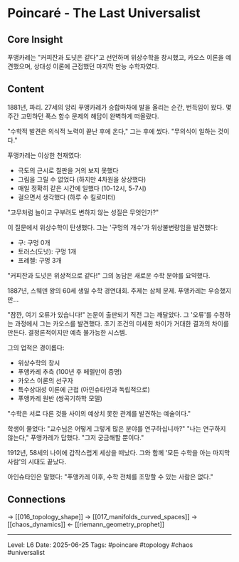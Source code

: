 # Poincaré - The Last Universalist

## Core Insight
푸앵카레는 "커피잔과 도넛은 같다"고 선언하며 위상수학을 창시했고, 카오스 이론을 예견했으며, 상대성 이론에 근접했던 마지막 만능 수학자였다.

## Content
1881년, 파리. 27세의 앙리 푸앵카레가 승합마차에 발을 올리는 순간, 번득임이 왔다. 몇 주간 고민하던 푹스 함수 문제의 해답이 완벽하게 떠올랐다.

"수학적 발견은 의식적 노력이 끝난 후에 온다," 그는 후에 썼다. "무의식이 일하는 것이다."

푸앵카레는 이상한 천재였다:
- 극도의 근시로 칠판을 거의 보지 못했다
- 그림을 그릴 수 없었다 (하지만 4차원을 상상했다)
- 매일 정확히 같은 시간에 일했다 (10-12시, 5-7시)
- 걸으면서 생각했다 (하루 수 킬로미터)

"고무처럼 늘이고 구부려도 변하지 않는 성질은 무엇인가?" 

이 질문에서 위상수학이 탄생했다. 그는 '구멍의 개수'가 위상불변량임을 발견했다:
- 구: 구멍 0개
- 토러스(도넛): 구멍 1개  
- 프레첼: 구멍 3개

"커피잔과 도넛은 위상적으로 같다!" 그의 농담은 새로운 수학 분야를 요약했다.

1887년, 스웨덴 왕의 60세 생일 수학 경연대회. 주제는 삼체 문제. 푸앵카레는 우승했지만...

"잠깐, 여기 오류가 있습니다!" 논문이 출판되기 직전 그는 깨달았다.
그 '오류'를 수정하는 과정에서 그는 카오스를 발견했다. 초기 조건의 미세한 차이가 거대한 결과의 차이를 만든다. 결정론적이지만 예측 불가능한 시스템.

그의 업적은 경이롭다:
- 위상수학의 창시 
- 푸앵카레 추측 (100년 후 페렐만이 증명)
- 카오스 이론의 선구자
- 특수상대성 이론에 근접 (아인슈타인과 독립적으로)
- 푸앵카레 원반 (쌍곡기하학 모델)

"수학은 서로 다른 것들 사이의 예상치 못한 관계를 발견하는 예술이다."

학생이 물었다: "교수님은 어떻게 그렇게 많은 분야를 연구하십니까?"
"나는 연구하지 않는다," 푸앵카레가 답했다. "그저 궁금해할 뿐이다."

1912년, 58세의 나이에 갑작스럽게 세상을 떠났다. 그와 함께 '모든 수학을 아는 마지막 사람'의 시대도 끝났다.

아인슈타인은 말했다: "푸앵카레 이후, 수학 전체를 조망할 수 있는 사람은 없다."

## Connections
→ [[016_topology_shape]]
→ [[017_manifolds_curved_spaces]]
→ [[chaos_dynamics]]
← [[riemann_geometry_prophet]]

---
Level: L6
Date: 2025-06-25
Tags: #poincare #topology #chaos #universalist